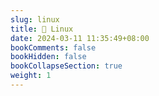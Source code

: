 ```yaml
---
slug: linux
title: 📔 Linux
date: 2024-03-11 11:35:49+08:00
bookComments: false
bookHidden: false
bookCollapseSection: true
weight: 1
---
```

